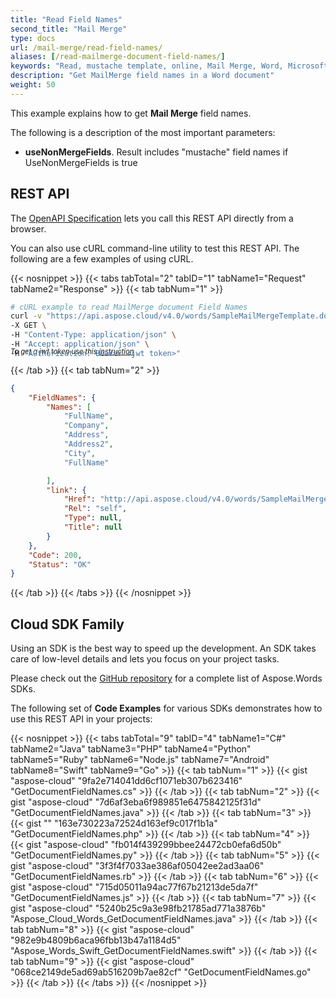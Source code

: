 ```yaml
---
title: "Read Field Names"
second_title: "Mail Merge"
type: docs
url: /mail-merge/read-field-names/
aliases: [/read-mailmerge-document-field-names/]
keywords: "Read, mustache template, online, Mail Merge, Word, Microsoft Word"
description: "Get MailMerge field names in a Word document"
weight: 50
---
```


This example explains how to get **Mail Merge** field names.

The following is a description of the most important parameters:

- **useNonMergeFields**. Result includes "mustache" field names if UseNonMergeFields is true

## REST API

The [OpenAPI Specification](https://apireference.aspose.cloud/words/#/MailMerge/GetDocumentFieldNamesOnline) lets you call this REST API directly from a browser.

You can also use cURL command-line utility to test this REST API. The following are a few examples of using cURL.

{{< nosnippet >}}
{{< tabs tabTotal="2" tabID="1" tabName1="Request" tabName2="Response" >}}
{{< tab tabNum="1" >}}

```bash
# cURL example to read MailMerge document Field Names
curl -v "https://api.aspose.cloud/v4.0/words/SampleMailMergeTemplate.docx/mailMerge/FieldNames" \
-X GET \
-H "Content-Type: application/json" \
-H "Accept: application/json" \
-H "Authorization: Bearer <jwt token>"
```
<p style="margin-top:-32px;font-size:80%;font-style:italic">To get a jwt token use this <a href="/words/getting-started/available-sdks/#curl">instruction</a></p>

{{< /tab >}}
{{< tab tabNum="2" >}}

```json
{
    "FieldNames": {
        "Names": [
            "FullName",
            "Company",
            "Address",
            "Address2",
            "City",
            "FullName"

        ],
        "link": {
            "Href": "http://api.aspose.cloud/v4.0/words/SampleMailMergeTemplate.docx/mailmerge/getFieldNames",
            "Rel": "self",
            "Type": null,
            "Title": null
        }
    },
    "Code": 200,
    "Status": "OK"
}
```

{{< /tab >}}
{{< /tabs >}}
{{< /nosnippet >}}

## Cloud SDK Family

Using an SDK is the best way to speed up the development. An SDK takes care of low-level details and lets you focus on your project tasks.

Please check out the [GitHub repository](https://github.com/aspose-words-cloud) for a complete list of Aspose.Words SDKs.

The following set of **Code Examples** for various SDKs demonstrates how to use this REST API in your projects:

{{< nosnippet >}}
{{< tabs tabTotal="9" tabID="4" tabName1="C#" tabName2="Java" tabName3="PHP" tabName4="Python" tabName5="Ruby" tabName6="Node.js" tabName7="Android" tabName8="Swift" tabName9="Go" >}}
{{< tab tabNum="1" >}}
{{< gist "aspose-cloud" "9fa2e714041dd6cf1071eb307b623416" "GetDocumentFieldNames.cs" >}}
{{< /tab >}}
{{< tab tabNum="2" >}}
{{< gist "aspose-cloud" "7d6af3eba6f989851e6475842125f31d" "GetDocumentFieldNames.java" >}}
{{< /tab >}}
{{< tab tabNum="3" >}}
{{< gist "" "163e730223a72524d163ef9c017f1b1a" "GetDocumentFieldNames.php" >}}
{{< /tab >}}
{{< tab tabNum="4" >}}
{{< gist "aspose-cloud" "fb014f439299bbee24472cb0efa6d50b" "GetDocumentFieldNames.py" >}}
{{< /tab >}}
{{< tab tabNum="5" >}}
{{< gist "aspose-cloud" "3f3f4f7033ae386af05042ee2ad3aa06" "GetDocumentFieldNames.rb" >}}
{{< /tab >}}
{{< tab tabNum="6" >}}
{{< gist "aspose-cloud" "715d05011a94ac77f67b21213de5da7f" "GetDocumentFieldNames.js" >}}
{{< /tab >}}
{{< tab tabNum="7" >}}
{{< gist "aspose-cloud" "5240b25c9a3e98fb21785ad771a3876b" "Aspose_Cloud_Words_GetDocumentFieldNames.java" >}}
{{< /tab >}}
{{< tab tabNum="8" >}}
{{< gist "aspose-cloud" "982e9b4809b6aca96fbb13b47a1184d5" "Aspose_Words_Swift_GetDocumentFieldNames.swift" >}}
{{< /tab >}}
{{< tab tabNum="9" >}}
{{< gist "aspose-cloud" "068ce2149de5ad69ab516209b7ae82cf" "GetDocumentFieldNames.go" >}}
{{< /tab >}}
{{< /tabs >}}
{{< /nosnippet >}}
